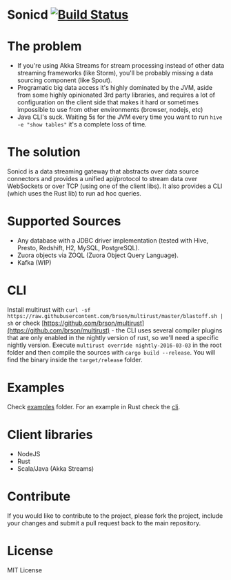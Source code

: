 # Sonicd [![Build Status](https://travis-ci.org/ernestrc/sonicd.svg?branch=master)](https://travis-ci.org/ernestrc/sonicd)

# The problem
- If you're using Akka Streams for stream processing instead of other data streaming frameworks (like Storm), you'll be probably missing a data sourcing component (like Spout).
- Programatic big data access it's highly dominated by the JVM, aside from some highly opinionated 3rd party libraries, and requires a lot of configuration on the client side that makes it hard or sometimes impossible to use from other environments (browser, nodejs, etc)
- Java CLI's suck. Waiting 5s for the JVM every time you want to run `hive -e "show tables"` it's a complete loss of time.

# The solution
Sonicd is a data streaming gateway that abstracts over data source connectors and provides a unified api/protocol to stream data over WebSockets or over TCP (using one of the client libs). It also provides a CLI (which uses the Rust lib) to run ad hoc queries.

# Supported Sources
- Any database with a JDBC driver implementation (tested with Hive, Presto, Redshift, H2, MySQL, PostgreSQL).
- Zuora objects via ZOQL (Zuora Object Query Language).
- Kafka (WIP)

# CLI
 Install multirust with `curl -sf https://raw.githubusercontent.com/brson/multirust/master/blastoff.sh | sh` or check [https://github.com/brson/multirust](https://github.com/brson/multirust) - the CLI uses several compiler plugins that are only enabled in the nightly version of rust, so we'll need a specific nightly version. Execute `multirust override nightly-2016-03-03` in the root folder and then compile the sources with `cargo build --release`. You will find the binary inside the `target/release` folder.

# Examples
Check [examples](examples) folder. For an example in Rust check the [cli](cli).

# Client libraries
- NodeJS
- Rust
- Scala/Java (Akka Streams)

# Contribute
If you would like to contribute to the project, please fork the project, include your changes and submit a pull request back to the main repository.

# License
MIT License 
